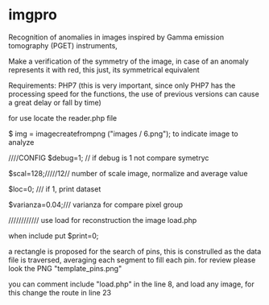 # imgpro
Recognition of anomalies in images inspired by Gamma emission tomography (PGET) instruments,

Make a verification of the symmetry of the image, in case of an anomaly represents it with red, this just, its symmetrical equivalent

Requirements:
PHP7 (this is very important, since only PHP7 has the processing speed for the functions, the use of previous versions can cause a great delay or fall by time)

for use locate the reader.php file

$ img = imagecreatefrompng ("images / 6.png");
to indicate image to analyze

////CONFIG
$debug=1; // if debug is 1 not compare symetryc 

$scal=128;/////12// number of scale image, normalize and average value 

$loc=0; /// if 1, print dataset

$varianza=0.04;/// varianza for compare pixel group

////////////
use load for reconstruction the image
load.php

when include put $print=0;


a rectangle is proposed for the search of pins, this is construlled as the data file is traversed, averaging each segment to fill each pin.
for review please look the PNG "template_pins.png"

you can comment include "load.php" in the line 8, and load any image, for this change the route in line 23
